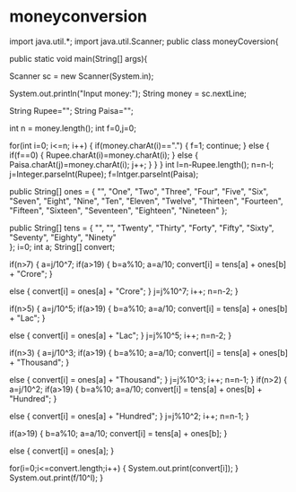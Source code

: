 # moneyconversion
import java.util.*;
import java.util.Scanner;
public class moneyCoversion{

public static void main(String[] args){

Scanner sc = new Scanner(System.in);

System.out.println("Input money:");
String money = sc.nextLine;

String Rupee="";
String Paisa="";

int n = money.length();
int f=0,j=0;

for(int i=0; i<=n; i++)
 {
  if(money.charAt(i)==".")
   {
    f=1;
    continue;
    }
  else
  {
   if(f==0)
   {
     Rupee.charAt(i)=money.charAt(i);
     }
     else
     {
     Paisa.charAt(j)=money.charAt(i);
       j++;
       }
    }
  }
 int l=n-Rupee.length();
 n=n-l;
 j=Integer.parseInt(Rupee);
 f=Intger.parseInt(Paisa);
 
public String[] ones = { "", "One", "Two", "Three", "Four",
"Five", "Six", "Seven", "Eight", "Nine", "Ten", "Eleven", "Twelve",
"Thirteen", "Fourteen", "Fifteen", "Sixteen", "Seventeen",
"Eighteen", "Nineteen" };

public String[] tens = { 
        "", "", "Twenty", "Thirty", "Forty", "Fifty", "Sixty", "Seventy", "Eighty", "Ninety"    
};
i=0;
int a;
String[] convert;

if(n>7)
{
a=j/10^7;
if(a>19)
{
b=a%10;
a=a/10;
convert[i] = tens[a] + ones[b] + "Crore";
}

else
{
convert[i] = ones[a] + "Crore";
}
j=j%10^7;
i++;
n=n-2;
}

if(n>5)
{
a=j/10^5;
if(a>19)
{
b=a%10;
a=a/10;
convert[i] = tens[a] + ones[b] + "Lac";
}

else
{
convert[i] = ones[a] + "Lac";
}
j=j%10^5;
i++;
n=n-2;
}

if(n>3)
{
a=j/10^3;
if(a>19)
{
b=a%10;
a=a/10;
convert[i] = tens[a] + ones[b] + "Thousand";
}

else
{
convert[i] = ones[a] + "Thousand";
}
j=j%10^3;
i++;
n=n-1;
}
if(n>2)
{
a=j/10^2;
if(a>19)
{
b=a%10;
a=a/10;
convert[i] = tens[a] + ones[b] + "Hundred";
}

else
{
convert[i] = ones[a] + "Hundred";
}
j=j%10^2;
i++;
n=n-1;
}

if(a>19)
{
b=a%10;
a=a/10;
convert[i] = tens[a] + ones[b];
}


else
{
convert[i] = ones[a];
}

for(i=0;i<=convert.length;i++)
{
System.out.print(convert[i]);
}
System.out.print(f/10^l);
}
